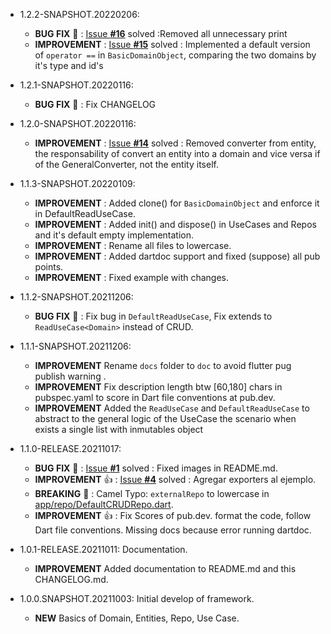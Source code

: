 * 1.2.2-SNAPSHOT.20220206:
  * **BUG FIX** :bug: : [Issue **#16**](https://github.com/JesusHdezWaterloo/clean-core-flutter/issues/16) solved :Removed all unnecessary print
  * **IMPROVEMENT** : [Issue **#15**](https://github.com/JesusHdezWaterloo/clean-core-flutter/issues/15) solved : Implemented a default version of `operator ==` in `BasicDomainObject`, comparing the two domains by it's type and id's

* 1.2.1-SNAPSHOT.20220116:
  * **BUG FIX** :bug: : Fix CHANGELOG

* 1.2.0-SNAPSHOT.20220116:
  * **IMPROVEMENT** : [Issue **#14**](https://github.com/JesusHdezWaterloo/clean-core-flutter/issues/14) solved : Removed converter from entity, the responsability of convert an entity into a domain and vice versa if of the GeneralConverter, not the entity itself.

* 1.1.3-SNAPSHOT.20220109:
  * **IMPROVEMENT** : Added clone() for `BasicDomainObject` and enforce it in DefaultReadUseCase.
  * **IMPROVEMENT** : Added init() and dispose() in UseCases and Repos and it's default empty implementation.
  * **IMPROVEMENT** : Rename all files to lowercase.
  * **IMPROVEMENT** : Added dartdoc support and fixed (suppose) all pub points.
  * **IMPROVEMENT** : Fixed example with changes.

* 1.1.2-SNAPSHOT.20211206:
  * **BUG FIX** :bug: : Fix bug in `DefaultReadUseCase`, Fix extends to `ReadUseCase<Domain>` instead of CRUD.

* 1.1.1-SNAPSHOT.20211206:
  * **IMPROVEMENT** Rename `docs` folder to `doc` to avoid flutter pug publish warning .
  * **IMPROVEMENT** Fix description length btw [60,180] chars in pubspec.yaml to score in Dart file conventions at pub.dev.
  * **IMPROVEMENT** Added the `ReadUseCase` and `DefaultReadUseCase` to abstract to the general logic of the UseCase the scenario when exists a single list with inmutables object

* 1.1.0-RELEASE.20211017:
  * **BUG FIX** :bug: : [Issue **#1**](https://github.com/JesusHdezWaterloo/clean-core-flutter/issues/1) solved : Fixed images in README.md.
  * **IMPROVEMENT** :+1: : [Issue **#4**](https://github.com/JesusHdezWaterloo/clean-core-flutter/issues/4) solved : Agregar exporters al ejemplo.
  * **BREAKING** :hammer: : Camel Typo: `externalRepo` to lowercase in [app/repo/DefaultCRUDRepo.dart](https://github.com/JesusHdezWaterloo/clean-core-flutter/blob/develop/lib/src/app/repo/DefaultCRUDRepo.dart).
  * **IMPROVEMENT** :+1: : Fix Scores of pub.dev. format the code, follow Dart file conventions. Missing docs because error running dartdoc.

* 1.0.1-RELEASE.20211011: Documentation.
  * **IMPROVEMENT** Added documentation to README.md and this CHANGELOG.md.

* 1.0.0.SNAPSHOT.20211003: Initial develop of framework.
  * **NEW** Basics of Domain, Entities, Repo, Use Case.